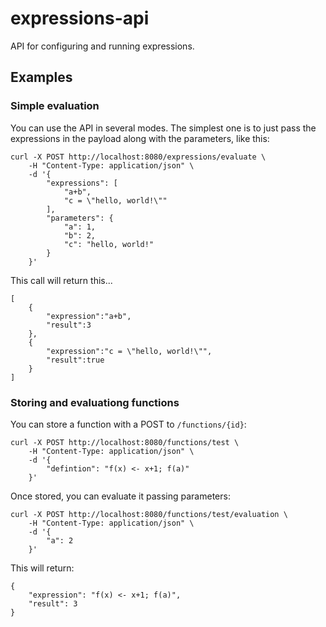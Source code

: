 # expressions-api
API for configuring and running expressions.

## Examples

### Simple evaluation

You can use the API in several modes. The simplest one is to just pass the expressions in the payload along
with the parameters, like this:

    curl -X POST http://localhost:8080/expressions/evaluate \
        -H "Content-Type: application/json" \
        -d '{
            "expressions": [
                "a+b",
                "c = \"hello, world!\""
            ],
            "parameters": {
                "a": 1,
                "b": 2,
                "c": "hello, world!"
            }
        }'

This call will return this...

    [
        {
            "expression":"a+b",
            "result":3
        },
        {
            "expression":"c = \"hello, world!\"",
            "result":true
        }
    ]

### Storing and evaluationg functions

You can store a function with a POST to `/functions/{id}`:

    curl -X POST http://localhost:8080/functions/test \
        -H "Content-Type: application/json" \
        -d '{
            "defintion": "f(x) <- x+1; f(a)"
        }'

Once stored, you can evaluate it passing parameters:

    curl -X POST http://localhost:8080/functions/test/evaluation \
        -H "Content-Type: application/json" \
        -d '{
            "a": 2
        }'

This will return:

    {
        "expression": "f(x) <- x+1; f(a)",
        "result": 3
    }
